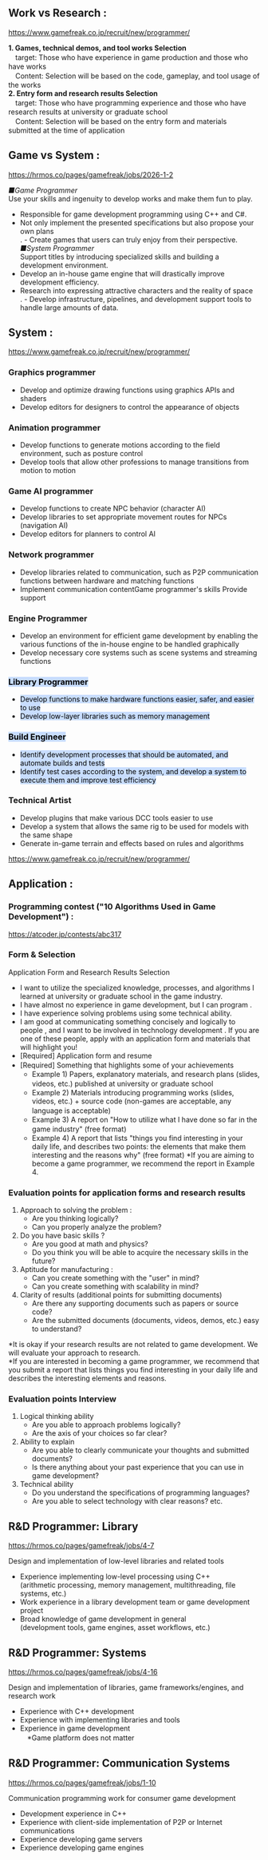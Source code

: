 ## Work vs Research :
https://www.gamefreak.co.jp/recruit/new/programmer/

**1. Games, technical demos, and tool works Selection**  
　target: Those who have experience in game production and those who have works  
　Content: Selection will be based on the code, gameplay, and tool usage of the works  
**2. Entry form and research results Selection**  
　target: Those who have programming experience and those who have research results at university or graduate school  
　Content: Selection will be based on the entry form and materials submitted at the time of application
## Game vs System : 
https://hrmos.co/pages/gamefreak/jobs/2026-1-2

_■Game Programmer_  
Use your skills and ingenuity to develop works and make them fun to play.  
- Responsible for game development programming using C++ and C#.  
- Not only implement the presented specifications but also propose your own plans  
. - Create games that users can truly enjoy from their perspective.  
_■System Programmer_  
Support titles by introducing specialized skills and building a development environment.  
- Develop an in-house game engine that will drastically improve development efficiency.  
- Research into expressing attractive characters and the reality of space  
. - Develop infrastructure, pipelines, and development support tools to handle large amounts of data.

## System :
https://www.gamefreak.co.jp/recruit/new/programmer/
### Graphics programmer  
- Develop and optimize drawing functions using graphics APIs and shaders  
- Develop editors for designers to control the appearance of objects  
### Animation programmer  
- Develop functions to generate motions according to the field environment, such as posture control  
- Develop tools that allow other professions to manage transitions from motion to motion  
### Game AI programmer  
- Develop functions to create NPC behavior (character AI)  
- Develop libraries to set appropriate movement routes for NPCs (navigation AI)  
- Develop editors for planners to control AI  
### Network programmer  
- Develop libraries related to communication, such as P2P communication functions between hardware and matching functions  
- Implement communication contentGame programmer's skills Provide support  
### Engine Programmer  
- Develop an environment for efficient game development by enabling the various functions of the in-house engine to be handled graphically  
- Develop necessary core systems such as scene systems and streaming functions  
### <mark style="background: #ADCCFFA6;">Library Programmer</mark>  
- <mark style="background: #ADCCFFA6;">Develop functions to make hardware functions easier, safer, and easier to use</mark>  
- <mark style="background: #ADCCFFA6;">Develop low-layer libraries such as memory management </mark> 
### <mark style="background: #ADCCFFA6;">Build Engineer</mark>  
- <mark style="background: #ADCCFFA6;">Identify development processes that should be automated, and automate builds and tests  </mark>
- <mark style="background: #ADCCFFA6;">Identify test cases according to the system, and develop a system to execute them and improve test efficiency</mark>  
### Technical Artist  
- Develop plugins that make various DCC tools easier to use  
- Develop a system that allows the same rig to be used for models with the same shape  
- Generate in-game terrain and effects based on rules and algorithms


https://www.gamefreak.co.jp/recruit/new/programmer/
## Application :
### Programming contest ("10 Algorithms Used in Game Development") : 
https://atcoder.jp/contests/abc317
### Form & Selection
Application Form and Research Results Selection
- I want to utilize the specialized knowledge, processes, and algorithms I learned at university or graduate school in the game industry.
- I have almost no experience in game development, but I can program .
- I have experience solving problems using
some technical ability.
- I am good at communicating something concisely and logically to people , and I want to be involved in technology development . If you are one of these people, apply with an application form and materials that will highlight you! 
- [Required] Application form and resume 
- [Required] Something that highlights some of your achievements 　
	- Example 1) Papers, explanatory materials, and research plans (slides, videos, etc.) published at university or graduate school 　
	- Example 2) Materials introducing programming works (slides, videos, etc.) + source code (non-games are acceptable, any language is acceptable) 　
	- Example 3) A report on "How to utilize what I have done so far in the game industry" (free format) 　
	- Example 4) A report that lists "things you find interesting in your daily life, and describes two points: the elements that make them interesting and the reasons why" (free format) *If you are aiming to become a game programmer, we recommend the report in Example 4.

### Evaluation points for application forms and research results

1. Approach to solving the problem : 
	- Are you thinking logically? 
	- Can you properly analyze the problem?  
2. Do you have basic skills  ? 
	- Are you good at math and physics?  
	- Do you think you will be able to acquire the necessary skills in the future?  
3. Aptitude for manufacturing : 
	- Can you create something with the "user" in mind?  
	- Can you create something with scalability in mind?  
4. Clarity of results (additional points for submitting documents)  
	- Are there any supporting documents such as papers or source code?  
	- Are the submitted documents (documents, videos, demos, etc.) easy to understand?  

*It is okay if your research results are not related to game development. We will evaluate your approach to research.  
*If you are interested in becoming a game programmer, we recommend that you submit a report that lists things you find interesting in your daily life and describes the interesting elements and reasons.

### Evaluation points Interview
1. Logical thinking ability  
	- Are you able to approach problems logically?  
	- Are the axis of your choices so far clear?  
2. Ability to explain  
	- Are you able to clearly communicate your thoughts and submitted documents? 
	- Is there anything about your past experience that you can use in game development?  
3. Technical ability  
	- Do you understand the specifications of programming languages?  
	- Are you able to select technology with clear reasons?  etc.



## R&D Programmer: Library
https://hrmos.co/pages/gamefreak/jobs/4-7

Design and implementation of low-level libraries and related tools

- Experience implementing low-level processing using C++  
(arithmetic processing, memory management, multithreading, file systems, etc.)  
- Work experience in a library development team or game development project  
- Broad knowledge of game development in general  
(development tools, game engines, asset workflows, etc.)


## R&D Programmer: Systems
https://hrmos.co/pages/gamefreak/jobs/4-16

Design and implementation of libraries, game frameworks/engines, and research work

- Experience with C++ development  
- Experience with implementing libraries and tools
- Experience in game development  
	　*Game platform does not matter

## R&D Programmer: Communication Systems
https://hrmos.co/pages/gamefreak/jobs/1-10

Communication programming work for consumer game development

- Development experience in C++  
- Experience with client-side implementation of P2P or Internet communications
- Experience developing game servers  
- Experience developing game engines
